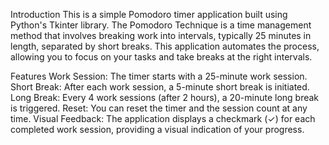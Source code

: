 Introduction
This is a simple Pomodoro timer application built using Python's Tkinter library. The Pomodoro Technique is a time management method that involves breaking work into intervals, typically 25 minutes in length, separated by short breaks. This application automates the process, allowing you to focus on your tasks and take breaks at the right intervals.

Features
Work Session: The timer starts with a 25-minute work session.
Short Break: After each work session, a 5-minute short break is initiated.
Long Break: Every 4 work sessions (after 2 hours), a 20-minute long break is triggered.
Reset: You can reset the timer and the session count at any time.
Visual Feedback: The application displays a checkmark (✓) for each completed work session, providing a visual indication of your progress.
